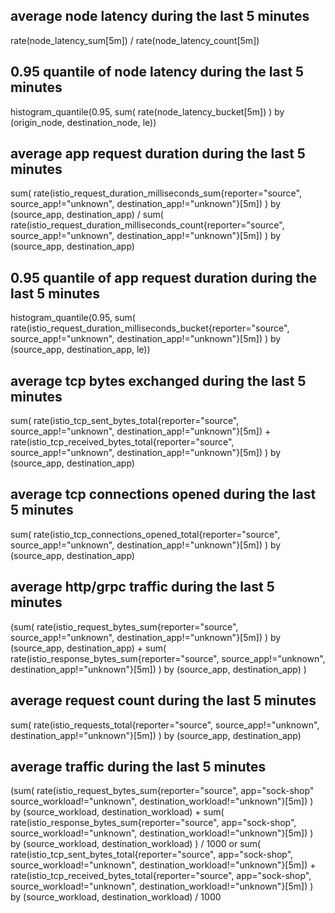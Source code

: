 ## average node latency during the last 5 minutes
rate(node_latency_sum[5m]) / rate(node_latency_count[5m])

## 0.95 quantile of node latency during the last 5 minutes
histogram_quantile(0.95, sum(
    rate(node_latency_bucket[5m])
) by (origin_node, destination_node, le))

## average app request duration during the last 5 minutes
sum(
    rate(istio_request_duration_milliseconds_sum{reporter="source", source_app!="unknown", destination_app!="unknown"}[5m])
) by (source_app, destination_app) / 
sum(
    rate(istio_request_duration_milliseconds_count{reporter="source", source_app!="unknown", destination_app!="unknown"}[5m])
) by (source_app, destination_app)

## 0.95 quantile of app request duration during the last 5 minutes
histogram_quantile(0.95, sum(
    rate(istio_request_duration_milliseconds_bucket{reporter="source", source_app!="unknown", destination_app!="unknown"}[5m])
) by (source_app, destination_app, le))

## average tcp bytes exchanged during the last 5 minutes
sum(
    rate(istio_tcp_sent_bytes_total{reporter="source", source_app!="unknown", destination_app!="unknown"}[5m]) 
    + 
    rate(istio_tcp_received_bytes_total{reporter="source", source_app!="unknown", destination_app!="unknown"}[5m])
) by (source_app, destination_app)

## average tcp connections opened during the last 5 minutes
sum(
    rate(istio_tcp_connections_opened_total{reporter="source", source_app!="unknown", destination_app!="unknown"}[5m]) 
) by (source_app, destination_app)

## average http/grpc traffic during the last 5 minutes
(sum(
    rate(istio_request_bytes_sum{reporter="source", source_app!="unknown", destination_app!="unknown"}[5m])
) by (source_app, destination_app)
+
sum(
    rate(istio_response_bytes_sum{reporter="source", source_app!="unknown", destination_app!="unknown"}[5m])
) by (source_app, destination_app)
)

## average request count during the last 5 minutes
sum(
    rate(istio_requests_total{reporter="source", source_app!="unknown", destination_app!="unknown"}[5m])
) by (source_app, destination_app)

## average traffic during the last 5 minutes
(sum(
    rate(istio_request_bytes_sum{reporter="source", app="sock-shop" source_workload!="unknown", destination_workload!="unknown"}[5m])
) by (source_workload, destination_workload)
+
sum(
    rate(istio_response_bytes_sum{reporter="source", app="sock-shop", source_workload!="unknown", destination_workload!="unknown"}[5m])
) by (source_workload, destination_workload)
) / 1000
or 
sum(
    rate(istio_tcp_sent_bytes_total{reporter="source", app="sock-shop", source_workload!="unknown", destination_workload!="unknown"}[5m]) 
    + 
    rate(istio_tcp_received_bytes_total{reporter="source", app="sock-shop", source_workload!="unknown", destination_workload!="unknown"}[5m])
) by (source_workload, destination_workload) / 1000